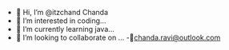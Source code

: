 - 👋 Hi, I’m @itzchand Chanda 
- 👀 I’m interested in coding...
- 🌱 I’m currently learning java...
- 💞️ I’m looking to collaborate on ...
-📧chanda.ravi@outlook.com

<!---
itzchand/itzchand is a ✨ special ✨ repository because its `README.md` (this file) appears on your GitHub profile.
You can click the Preview link to take a look at your changes.
--->
